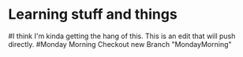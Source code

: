 # Learning stuff and things
#I think I'm kinda getting the hang of this. This is an edit that will push directly.
#Monday Morning Checkout new Branch "MondayMorning"

